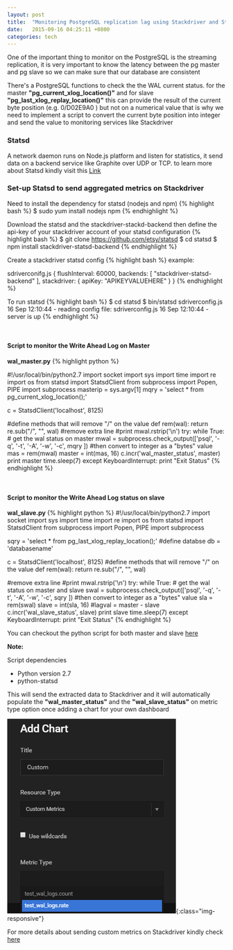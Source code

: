 ```yaml
---
layout: post
title:  "Monitoring PostgreSQL replication lag using Stackdriver and Statsd"
date:   2015-09-16 04:25:11 +0800
categories: tech
---
```


One of the important thing to monitor on the PostgreSQL is the streaming replication, it is very important to know the latency between the pg master and pg slave so we can make sure that our database are consistent

There's a PostgreSQL functions to check the the WAL current status. for the master **"pg_current_xlog_location()"** and for slave **"pg_last_xlog_replay_location()"** this can provide the result of the current byte position (e.g. 0/D02E9A0 )  but not on a numerical value that is why we need to implement a script to convert the current byte position into integer and send the value to monitoring services like Stackdriver


### Statsd
A network daemon runs on Node.js platform and listen for statistics, it send data on a backend service like Graphite over UDP or TCP. to learn more about Statsd kindly visit this [Link][statsd]


### Set-up Statsd to send aggregated metrics on Stackdriver 

Need to install the dependency for statsd (nodejs and npm)
{% highlight bash %}
$ sudo yum install nodejs npm
{% endhighlight %}

Download the statsd and the stackdriver-stackd-backend then define the api-key of your stackdriver account of your statsd configuration
{% highlight bash %}
$ git clone https://github.com/etsy/statsd
$ cd statsd
$ npm install stackdriver-statsd-backend
{% endhighlight %}

Create a stackdriver statsd config
{% highlight bash %}
example:

sdriverconifg.js
{
    flushInterval: 60000,
    backends: [ "stackdriver-statsd-backend" ],
    stackdriver: {
    apiKey: "APIKEYVALUEHERE"
    }
}
{% endhighlight %}

To run statsd
{% highlight bash %}
$ cd statsd
$ bin/statsd sdriverconfig.js
16 Sep 12:10:44 - reading config file: sdriverconfig.js
16 Sep 12:10:44 - server is up
{% endhighlight %}

&nbsp;

#### Script to monitor the Write Ahead Log on Master
**wal_master.py**
{% highlight python %}

#!/usr/local/bin/python2.7
import socket
import sys
import time
import re
import os
from statsd import StatsdClient
from subprocess import Popen, PIPE
import subprocess
masterip = sys.argv[1]
mqry = 'select * from pg_current_xlog_location();'
 
 
c = StatsdClient('localhost', 8125)
 
#define methods that will remove "/" on the value
def rem(wal):
  return re.sub("/", "", wal)
#remove extra line #print mwal.rstrip('\n')
try:
  while True:
    # get the wal status on master
    mwal = subprocess.check_output(['psql', '-q', '-t', '-A', '-w', '-c', mqry ])
    #then convert to integer as a "bytes" value
    mas = rem(mwal)
    master = int(mas, 16)
    c.incr('wal_master_status', master)
    print master
    time.sleep(7)
except KeyboardInterrupt:
  print "Exit Status"
{% endhighlight %}

&nbsp;

#### Script to monitor the Write Ahead Log status on slave
**wal_slave.py**
{% highlight python %}
#!/usr/local/bin/python2.7
import socket
import sys
import time
import re
import os
from statsd import StatsdClient
from subprocess import Popen, PIPE
import subprocess
 
 
sqry = 'select * from pg_last_xlog_replay_location();'
#define databse
db = 'databasename'
 
 
c = StatsdClient('localhost', 8125)
#define methods that will remove "/" on the value
def rem(wal):
  return re.sub("/", "", wal)
 
 
#remove extra line #print mwal.rstrip('\n')
try:
  while True:
    # get the wal status on master and slave
    swal = subprocess.check_output(['psql', '-q', '-t', '-A', '-w', '-c', sqry ])
    #then convert to integer as a "bytes" value
    sla = rem(swal)
    slave = int(sla, 16)
    #lagval = master - slave
    c.incr('wal_slave_status', slave)
    print slave
    time.sleep(7)
except KeyboardInterrupt:
  print "Exit Status"
{% endhighlight %}

You can checkout the python script for both master and slave [here][git]


**Note:**

Script dependencies

* Python version 2.7
* python-statsd


This will send the extracted data to Stackdriver and it will automatically populate the **"wal_master_status"** and the **"wal_slave_status"** on metric type option once adding a chart for your own dashboard

![addchart](/img/custom_metrics.PNG){:class="img-responsive"}

For more details about sending custom metrics on Stackdriver kindly check [here][sdriver]



[statsd]: https://codeascraft.com/2011/02/15/measure-anything-measure-everything/
[git]: https://github.com/chojayr/wal_check
[sdriver]: http://support.stackdriver.com/customer/en/portal/articles/1491766-sending-custom-application-metrics-to-the-stackdriver-system 

